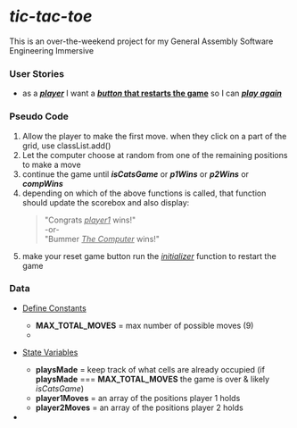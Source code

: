 # *tic-tac-toe*

This is an over-the-weekend project for my General Assembly Software Engineering Immersive

 ### User Stories
 <!-- * as a <ins>**_player_**</ins>, I want a <ins>**score box**</ins> because I want to see my <ins>**_wins & losses_**</ins> -->
 <!-- * as a <ins>**_player_**</ins>, I want to choose between <ins>**playing against the computer _or_ another player**</ins> because I want to <ins>**_play against my roommates_**</ins>  -->
 * as a <ins>**_player_**</ins> I want a <ins>**_button_ that restarts the game**</ins> so I can <ins>**_play again_**</ins>

### Pseudo Code

<!-- 1. Have the user choose if they want to play a two-player game, or against the COMPUTER<br/>
(in which case the player1 and (player2/computer)score boxes will be updated with their respective titles and zeros under wins and losses) -->
1. Allow the player to make the first move. when they click on a part of the grid, use classList.add() 
3. Let the computer choose at random from one of the remaining positions to make a move 
    <br />
    <!-- -or- <br /> 
    let player two choose their move. -->
4. continue the game until **_isCatsGame_** or **_p1Wins_** or **_p2Wins_** or
    **_compWins_** 
5. depending on which of the above functions is called, that function should update the scorebox and also display: <br/> 
    >"Congrats _<ins>player1</ins> <!-- or <ins>player2</ins> -->_ wins!"  <br/>
    -or- <br/>
    "Bummer _<ins>The Computer</ins>_ wins!"
6. make your reset game button run the _<ins>initializer</ins>_ function to restart the game

### Data

* <ins>Define Constants

    * **MAX_TOTAL_MOVES** = max number of possible moves (9)
    * 

* <ins>State Variables

    * **playsMade** = keep track of what cells are already occupied (if **playsMade** === **MAX_TOTAL_MOVES** the game is over & likely _isCatsGame_)
    * **player1Moves** = an array of the positions player 1 holds
    * **player2Moves** = an array of the positions player 2 holds

* <ins>